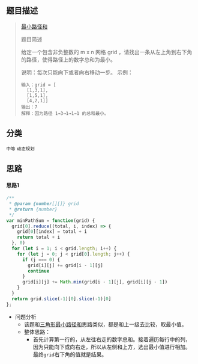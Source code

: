 ## 题目描述

> [最小路径和](https://leetcode-cn.com/problems/minimum-path-sum/)
>
> 题目简述
>
> 给定一个包含非负整数的 m x n 网格 grid ，请找出一条从左上角到右下角的路径，使得路径上的数字总和为最小。
>
> 说明：每次只能向下或者向右移动一步。
> 示例：
> ```
> 输入：grid = [
>   [1,3,1],
>   [1,5,1],
>   [4,2,1]]
> 输出：7
> 解释：因为路径 1→3→1→1→1 的总和最小。
> ```
## 分类
`中等` `动态规划` 

## 思路
#### 思路1
```javascript
/**
 * @param {number[][]} grid
 * @return {number}
 */
var minPathSum = function(grid) {
  grid[0].reduce((total, i, index) => {
    grid[0][index] = total + i
    return total + i
  }, 0)
  for (let i = 1; i < grid.length; i++) {
    for (let j = 0; j < grid[0].length; j++) {
      if (j === 0) {
        grid[i][j] += grid[i - 1][j]
        continue
      }
      grid[i][j] += Math.min(grid[i - 1][j], grid[i][j - 1])
    }
  }
  return grid.slice(-1)[0].slice(-1)[0]
};
```
- 问题分析
  - 该题和[三角形最小路径和](120-三角形最小路径和.md)思路类似，都是和上一级去比较，取最小值。
  - 整体思路：
    - 首先计算第一行的，从左往右走的数字总和。接着遍历每行中的列，因为只能向下或向右走，所以从左侧和上方，选出最小值进行相加。最终`grid`右下角的值就是结果。